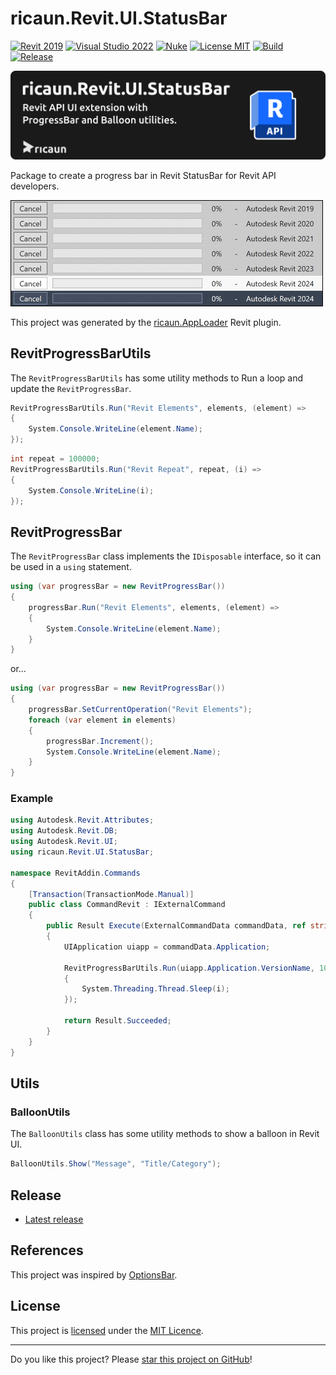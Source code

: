 # ricaun.Revit.UI.StatusBar

[![Revit 2019](https://img.shields.io/badge/Revit-2019+-blue.svg)](https://github.com/ricaun-io/ricaun.Revit.UI.StatusBar)
[![Visual Studio 2022](https://img.shields.io/badge/Visual%20Studio-2022-blue)](https://github.com/ricaun-io/ricaun.Revit.UI.StatusBar)
[![Nuke](https://img.shields.io/badge/Nuke-Build-blue)](https://nuke.build/)
[![License MIT](https://img.shields.io/badge/License-MIT-blue.svg)](LICENSE)
[![Build](https://github.com/ricaun-io/ricaun.Revit.UI.StatusBar/actions/workflows/Build.yml/badge.svg)](https://github.com/ricaun-io/ricaun.Revit.UI.StatusBar/actions)
[![Release](https://img.shields.io/nuget/v/ricaun.Revit.UI.StatusBar?logo=nuget&label=release&color=blue)](https://www.nuget.org/packages/ricaun.Revit.UI.StatusBar)

[![ricaun.Revit.UI.StatusBar](https://raw.githubusercontent.com/ricaun/test-assets/main/assets/ricaun.Revit.UI.StatusBar.png)](https://github.com/ricaun-io/ricaun.Revit.UI.StatusBar)

Package to create a progress bar in Revit StatusBar for Revit API developers.

[![ProgressBar](https://raw.githubusercontent.com/ricaun/test-assets/main/assets/ProgressBar.gif)](https://github.com/ricaun-io/ricaun.Revit.UI.StatusBar)

This project was generated by the [ricaun.AppLoader](https://ricaun.com/AppLoader/) Revit plugin.

## RevitProgressBarUtils

The `RevitProgressBarUtils` has some utility methods to Run a loop and update the `RevitProgressBar`.

```C#
RevitProgressBarUtils.Run("Revit Elements", elements, (element) =>
{
    System.Console.WriteLine(element.Name);
});
```

```C#
int repeat = 100000;
RevitProgressBarUtils.Run("Revit Repeat", repeat, (i) =>
{
    System.Console.WriteLine(i);
});
```

## RevitProgressBar

The `RevitProgressBar` class implements the `IDisposable` interface, so it can be used in a `using` statement.

```C#
using (var progressBar = new RevitProgressBar())
{
	progressBar.Run("Revit Elements", elements, (element) =>
	{
		System.Console.WriteLine(element.Name);
	}
}
```

or...

```C#
using (var progressBar = new RevitProgressBar())
{
	progressBar.SetCurrentOperation("Revit Elements");
	foreach (var element in elements)
	{
		progressBar.Increment();
		System.Console.WriteLine(element.Name);
	}
}
```
### Example
```C#
using Autodesk.Revit.Attributes;
using Autodesk.Revit.DB;
using Autodesk.Revit.UI;
using ricaun.Revit.UI.StatusBar;

namespace RevitAddin.Commands
{
    [Transaction(TransactionMode.Manual)]
    public class CommandRevit : IExternalCommand
    {
        public Result Execute(ExternalCommandData commandData, ref string message, ElementSet elementSet)
        {
            UIApplication uiapp = commandData.Application;

            RevitProgressBarUtils.Run(uiapp.Application.VersionName, 100, (i) =>
            {
                System.Threading.Thread.Sleep(i);
            });

            return Result.Succeeded;
        }
    }
}
```

## Utils
### BalloonUtils

The `BalloonUtils` class has some utility methods to show a balloon in Revit UI.
```C#
BalloonUtils.Show("Message", "Title/Category");
```

## Release

* [Latest release](https://github.com/ricaun-io/ricaun.Revit.UI.StatusBar/releases/latest)

## References

This project was inspired by [OptionsBar](https://github.com/atomatiq/OptionsBar).

## License

This project is [licensed](LICENSE) under the [MIT Licence](https://en.wikipedia.org/wiki/MIT_License).

---

Do you like this project? Please [star this project on GitHub](https://github.com/ricaun-io/ricaun.Revit.UI.StatusBar/stargazers)!
